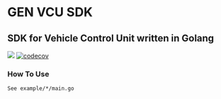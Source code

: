 # GEN VCU SDK

## SDK for Vehicle Control Unit written in Golang

![](https://github.com/garda-energi/gen.vcu.sdk/actions/workflows/test.yml/badge.svg)
[![codecov](https://codecov.io/gh/garda-energi/gen.vcu.sdk/branch/development/graph/badge.svg?token=EB3WNA9M44)](https://codecov.io/gh/garda-energi/gen.vcu.sdk)

### How To Use

`See example/*/main.go`
